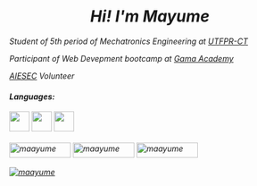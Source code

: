 <i><h1 align="center">Hi! I'm Mayume</h1>
  
<p>Student of 5th period of Mechatronics Engineering at <a href="http://www.utfpr.edu.br/">UTFPR-CT</a></p>
<p>Participant of Web Devepment bootcamp at <a href="https://www.gama.academy/">Gama Academy</a></p>
<p><a href="https://aiesec.org.br/">AIESEC</a> Volunteer</p>

<h4>Languages:</h4>

<p align="left" style="margin-top:10px;">
  <img src="https://cdn.jsdelivr.net/gh/devicons/devicon/icons/c/c-original.svg" width="36" height="36" />
  <img src="https://cdn.jsdelivr.net/gh/devicons/devicon/icons/css3/css3-original.svg" width="36" height="36" />
  <img src="https://cdn.jsdelivr.net/gh/devicons/devicon/icons/html5/html5-original.svg" width="36" height="36" /> 
  <br><br>
  
  <img src="https://komarev.com/ghpvc/?username=maayume&label=Total%20de%20visualiza%C3%A7%C3%B5es&color=0e75b6&style=flat" alt="maayume" width="110" height="27" />
  <a href="https://www.linkedin.com/in/mayume-cristine/"> <img src="https://img.shields.io/badge/LinkedIn-0077B5?style=for-the-badge&logo=linkedin&logoColor=white" alt="maayume" width="110" height="27" /></a>
  <a href="mailto:mayumecristine@gmail.com?"> <img src="https://img.shields.io/badge/Gmail-D14836?style=for-the-badge&logo=gmail&logoColor=white" alt="maayume" width="110" height="27" /></a>
  
  <p align="left" style="margin-top:10px;"> <a href="https://github.com/ryo-ma/github-profile-trophy"><img src="https://github-profile-trophy.vercel.app/?username=maayume&theme=onedark&row=1&margin-w=5" alt="maayume" /></a> </p> 
</p></i>
